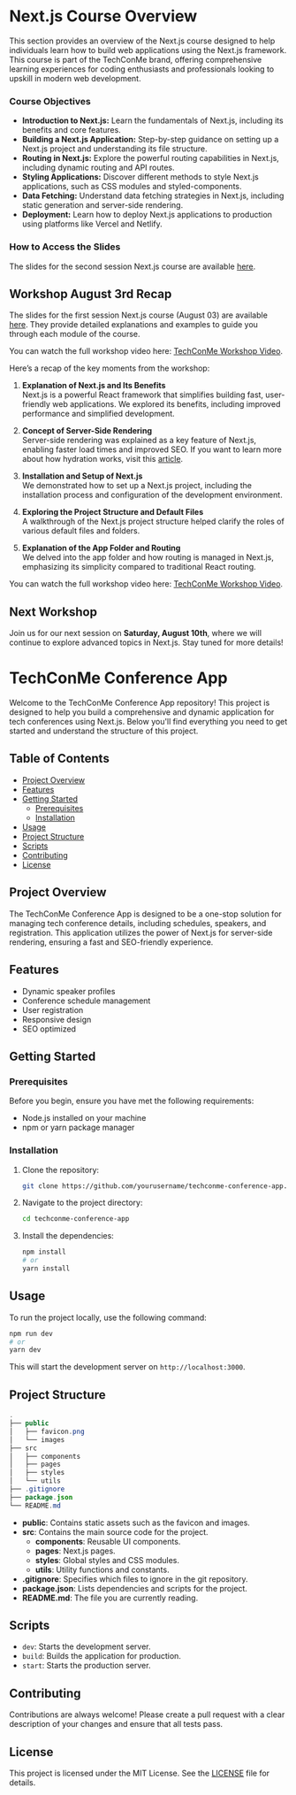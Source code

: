 # Next.js Course Overview

This section provides an overview of the Next.js course designed to help individuals learn how to build web applications using the Next.js framework. This course is part of the TechConMe brand, offering comprehensive learning experiences for coding enthusiasts and professionals looking to upskill in modern web development.

### Course Objectives

- **Introduction to Next.js:** Learn the fundamentals of Next.js, including its benefits and core features.
- **Building a Next.js Application:** Step-by-step guidance on setting up a Next.js project and understanding its file structure.
- **Routing in Next.js:** Explore the powerful routing capabilities in Next.js, including dynamic routing and API routes.
- **Styling Applications:** Discover different methods to style Next.js applications, such as CSS modules and styled-components.
- **Data Fetching:** Understand data fetching strategies in Next.js, including static generation and server-side rendering.
- **Deployment:** Learn how to deploy Next.js applications to production using platforms like Vercel and Netlify.

### How to Access the Slides

The slides for the second session Next.js course are available [here](https://www.canva.com/design/DAGNY0eIef4/LftWamSnFsfUzTf4WN5q1g/view?utm_content=DAGNY0eIef4&utm_campaign=designshare&utm_medium=link&utm_source=editor). 


## Workshop August 3rd Recap

The slides for the first session Next.js course (August 03) are available [here](https://www.canva.com/design/DAGK9Y4Cvb0/Tnngd9YNIPRykk-dqOnEKA/view?utm_content=DAGK9Y4Cvb0&utm_campaign=designshare&utm_medium=link&utm_source=editor). They provide detailed explanations and examples to guide you through each module of the course.

You can watch the full workshop video here: [TechConMe Workshop Video](https://youtu.be/Oj1L3BuIJuw).

Here’s a recap of the key moments from the workshop:

1. **Explanation of Next.js and Its Benefits**  
   Next.js is a powerful React framework that simplifies building fast, user-friendly web applications. We explored its benefits, including improved performance and simplified development.

2. **Concept of Server-Side Rendering**  
   Server-side rendering was explained as a key feature of Next.js, enabling faster load times and improved SEO. If you want to learn more about how hydration works, visit this [article](https://nextjs.org/docs/app/building-your-application/rendering/server-side-rendering#hydration).

3. **Installation and Setup of Next.js**  
   We demonstrated how to set up a Next.js project, including the installation process and configuration of the development environment.

4. **Exploring the Project Structure and Default Files**  
   A walkthrough of the Next.js project structure helped clarify the roles of various default files and folders.

5. **Explanation of the App Folder and Routing**  
   We delved into the app folder and how routing is managed in Next.js, emphasizing its simplicity compared to traditional React routing.

You can watch the full workshop video here: [TechConMe Workshop Video](https://youtu.be/Oj1L3BuIJuw).

## Next Workshop

Join us for our next session on **Saturday, August 10th**, where we will continue to explore advanced topics in Next.js. Stay tuned for more details!


# TechConMe Conference App

Welcome to the TechConMe Conference App repository! This project is designed to help you build a comprehensive and dynamic application for tech conferences using Next.js. Below you'll find everything you need to get started and understand the structure of this project.

## Table of Contents

- [Project Overview](#project-overview)
- [Features](#features)
- [Getting Started](#getting-started)
  - [Prerequisites](#prerequisites)
  - [Installation](#installation)
- [Usage](#usage)
- [Project Structure](#project-structure)
- [Scripts](#scripts)
- [Contributing](#contributing)
- [License](#license)

## Project Overview

The TechConMe Conference App is designed to be a one-stop solution for managing tech conference details, including schedules, speakers, and registration. This application utilizes the power of Next.js for server-side rendering, ensuring a fast and SEO-friendly experience.

## Features

- Dynamic speaker profiles
- Conference schedule management
- User registration
- Responsive design
- SEO optimized

## Getting Started

### Prerequisites

Before you begin, ensure you have met the following requirements:
- Node.js installed on your machine
- npm or yarn package manager

### Installation

1. Clone the repository:
    ```bash
    git clone https://github.com/yourusername/techconme-conference-app.git
    ```
2. Navigate to the project directory:
    ```bash
    cd techconme-conference-app
    ```
3. Install the dependencies:
    ```bash
    npm install
    # or
    yarn install
    ```

## Usage

To run the project locally, use the following command:
```bash
npm run dev
# or
yarn dev
```

This will start the development server on `http://localhost:3000`.

## Project Structure

```java
.
├── public
│   ├── favicon.png
│   └── images
├── src
│   ├── components
│   ├── pages
│   ├── styles
│   └── utils
├── .gitignore
├── package.json
└── README.md
```
- **public**: Contains static assets such as the favicon and images.
- **src**: Contains the main source code for the project.
  - **components**: Reusable UI components.
  - **pages**: Next.js pages.
  - **styles**: Global styles and CSS modules.
  - **utils**: Utility functions and constants.
- **.gitignore**: Specifies which files to ignore in the git repository.
- **package.json**: Lists dependencies and scripts for the project.
- **README.md**: The file you are currently reading.

## Scripts

- `dev`: Starts the development server.
- `build`: Builds the application for production.
- `start`: Starts the production server.

## Contributing

Contributions are always welcome! Please create a pull request with a clear description of your changes and ensure that all tests pass.

## License

This project is licensed under the MIT License. See the [LICENSE](LICENSE) file for details.